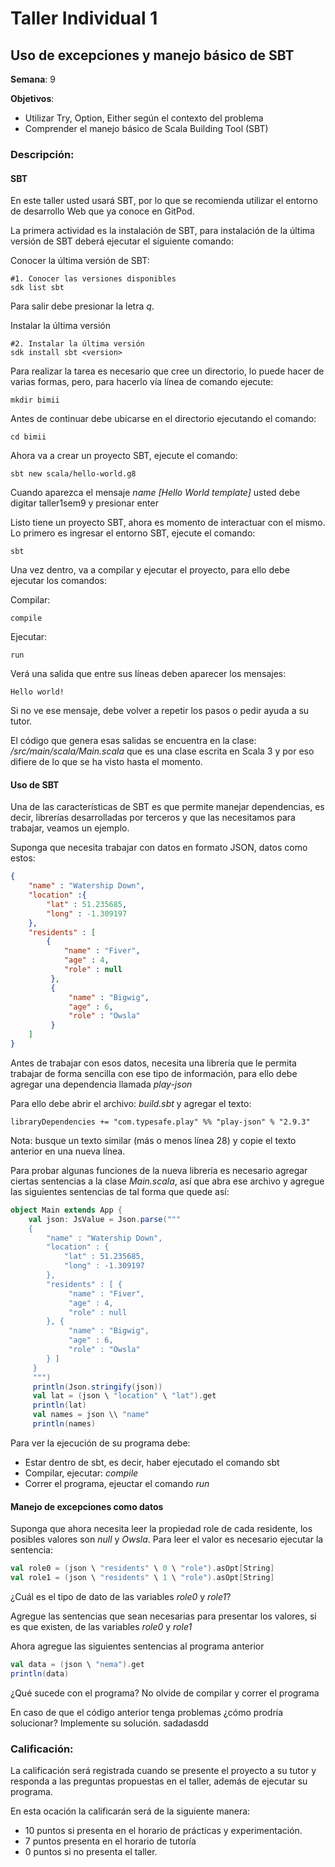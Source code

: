 # Taller Individual  1
## Uso de excepciones y manejo básico de SBT

**Semana**: 9

**Objetivos**:

- Utilizar Try, Option, Either según el contexto del problema
- Comprender el manejo básico de Scala Building Tool (SBT)

### Descripción:

#### SBT

En este taller usted usará SBT, por lo que se recomienda utilizar el entorno de desarrollo Web que ya conoce en GitPod.

La primera actividad es la instalación de SBT, para instalación de la última versión de SBT deberá ejecutar el siguiente comando:

Conocer la última versión de SBT:

```shell
#1. Conocer las versiones disponibles
sdk list sbt
```
Para salir debe presionar la letra *q*.

Instalar la última versión

```shell
#2. Instalar la última versión
sdk install sbt <version>
```

Para realizar la tarea es necesario que cree un directorio, lo puede hacer de varias formas, pero, para hacerlo vía línea de comando ejecute:
```shell
mkdir bimii
```

Antes de continuar debe ubicarse en el directorio ejecutando el comando:
```shell
cd bimii
```

Ahora va a crear un proyecto SBT, ejecute el comando:
```shell
sbt new scala/hello-world.g8
```
Cuando aparezca el mensaje *name [Hello World template]* usted debe digitar taller1sem9 y presionar enter

Listo tiene un proyecto SBT, ahora es momento de interactuar con el mismo. Lo primero es ingresar el entorno SBT, ejecute el comando:
```shell
sbt
```
Una vez dentro, va a compilar y ejecutar el proyecto, para ello debe ejecutar los comandos:

Compilar:
```shell
compile
```
Ejecutar:

```shell
run
```

Verá una salida que entre sus líneas deben aparecer los mensajes:
```shell
Hello world!
```

Si no ve ese mensaje, debe volver a repetir los pasos o pedir ayuda a su tutor.

El código que genera esas salidas se encuentra en la clase: */src/main/scala/Main.scala* que es una clase escrita en Scala 3 y por eso difiere de lo que se ha visto hasta el momento.

#### Uso de SBT

Una de las características de SBT es que permite manejar dependencias, es decir, librerías desarrolladas por terceros y que las necesitamos para trabajar, veamos un ejemplo.

Suponga que necesita trabajar con datos en formato JSON, datos como estos:
```JSON
{
    "name" : "Watership Down",
    "location" :{
        "lat" : 51.235685,
        "long" : -1.309197
    },
    "residents" : [
        {
            "name" : "Fiver",
            "age" : 4,
            "role" : null
         },
         {
             "name" : "Bigwig",
             "age" : 6,
             "role" : "Owsla"
         }
    ]
}
```
Antes de trabajar con esos datos, necesita una librería que le permita trabajar de forma sencilla con ese tipo de información, para ello debe agregar una dependencia llamada *play-json*

Para ello debe abrir el archivo: *build.sbt* y agregar el texto:
```shell
libraryDependencies += "com.typesafe.play" %% "play-json" % "2.9.3"
```
Nota: busque un texto similar (más o menos línea 28) y copie el texto anterior en una nueva línea.

Para probar algunas funciones de la nueva librería es necesario agregar ciertas sentencias a la clase *Main.scala*, así que abra ese archivo y agregue las siguientes sentencias de tal forma que quede así:
```scala
object Main extends App {
    val json: JsValue = Json.parse("""
    {
        "name" : "Watership Down",
        "location" : {
            "lat" : 51.235685,
            "long" : -1.309197
        },
        "residents" : [ {
             "name" : "Fiver",
             "age" : 4,
             "role" : null
        }, {
             "name" : "Bigwig",
             "age" : 6,
             "role" : "Owsla"
        } ]
     }
     """)
     println(Json.stringify(json))
     val lat = (json \ "location" \ "lat").get
     println(lat)
     val names = json \\ "name"
     println(names)
```
Para ver la ejecución de su programa debe:
- Estar dentro de sbt, es decir, haber ejecutado el comando sbt
- Compilar, ejecutar: *compile*
- Correr el programa, ejeuctar el comando *run*

#### Manejo de excepciones como datos

Suponga que ahora necesita leer la propiedad role de cada residente, los posibles valores son *null* y *Owsla*.
Para leer el valor es necesario ejecutar la sentencia:
```scala
val role0 = (json \ "residents" \ 0 \ "role").asOpt[String]
val role1 = (json \ "residents" \ 1 \ "role").asOpt[String]
```

¿Cuál es el tipo de dato de las variables *role0* y *role1*?

Agregue las sentencias que sean necesarias para presentar los valores, si es que existen, de las variables *role0* y *role1*

Ahora agregue las siguientes sentencias al programa anterior
```Scala
val data = (json \ "nema").get
println(data)
```

¿Qué sucede con el programa? No olvide de compilar y correr el programa

En caso de que el código anterior tenga problemas ¿cómo prodría solucionar? Implemente su solución.
sadadasdd
### Calificación:

La calificación será registrada cuando se presente el proyecto a su tutor y responda a las preguntas propuestas en el taller, además de ejecutar su programa.

En esta ocación la calificarán será de la siguiente manera:

- 10 puntos si presenta en el horario de prácticas y experimentación.
- 7 puntos presenta en el horario de tutoría
- 0 puntos si no presenta el taller.

